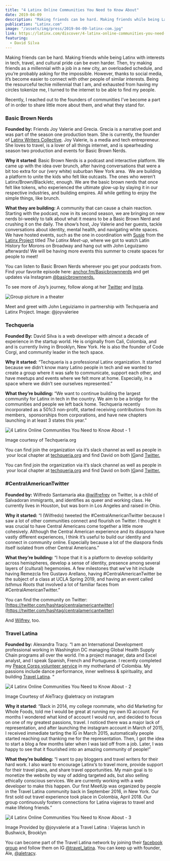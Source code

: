 ```yaml
---
title: "4 Latinx Online Communities You Need to Know About"
date: 2019-04-09
description: "Making friends can be hard. Making friends while being Latinx with interests in tech, travel, and cultural pride can be even harder. Then, try making friends as a millennial with a job in a new city, an overloaded schedule, and you're probably asking for the impossible. However, thanks to social media, it’s become easier to connect with other people of similar interests."
publication: "Latinx.com"
image: "/assets/img/press/2019-04-09-latinx-com.jpg"
link: https://latinx.com/discover/4-latinx-online-communities-you-need-to-know-about/
featuring:
  - David Silva
---
```


Making friends can be hard. Making friends while being Latinx with interests in tech, travel, and cultural pride can be even harder. Then, try making friends as a millennial with a job in a new city, an overloaded schedule, and you’re probably asking for the impossible. However, thanks to social media, it’s become easier to connect with other people of similar interests. Being the resourceful techie millennial that I am, and exhausted from having my circles tokenize me, I turned to the internet to be able to find my people.

Recently, I reached out to the founders of communities I’ve become a part of in order to share little more about them, and what they stand for.

### **Basic Brown Nerds**

**Founded by:** Friends Joy Valerie and Grecia. Grecia is a narrative poet and was part of the season one production team. She is currently, the founder of [Latinx Writers Collective](https://myurls.co/latinxwriterscollective). Joy Valerie, is a media and tech entrepreneur. She loves to travel, is a lover of all things internet, and is spearheading season two production and events for Basic Brown Nerds.

**Why it started**: Basic Brown Nerds is a podcast and interactive platform. We came up with the idea over brunch, after having conversations that were a bit too extra for our (very white) suburban New York area.  We are building a platform to unite the kids who felt like outcasts. The ones who weren’t Latinx/Brown/Black/etc, enough. We are the basic brown nerds that once felt like tokens, who experienced the ultimate glow-up by slaying it in our respective industries, and building empires. All while getting to enjoy the simple things, like brunch.

**What they are building:** A community that can cause a chain reaction. Starting with the podcast, now in its second season, we are bringing on new nerds bi-weekly to talk about what it means to be a Basic Brown Nerd and crushing it on the daily. The show’s host, Joy Valerie and her guests, tackle conversations about identity, mental health, and navigating white spaces. We have hosted events, such as the one in coordination with [Susie](https://www.instagram.com/latinxproject/) from the [Latinx Project](https://www.latinxproject.com/) titled _The Latinx Meet-up_, where we got to watch Latin History for Morons on Broadway and hang out with John Leguizamo afterwards! We will be having more events this summer to create spaces for people to meet!

You can listen to Basic Brown Nerds wherever you get your podcasts from. Find your favorite episode here: [anchor.fm/Basicbrownnerds](https://anchor.fm/Basicbrownnerds) and get updates via Instagram [@basicbrownnerds.](https://www.instagram.com/basicbrownnerds/)

To see more of Joy’s journey, follow along at her [Twitter](https://twitter.com/joyvaleriee) and [Insta](https://www.instagram.com/joyvaleriee/).

![Group picture in a theater](https://latinx.com/wp-content/uploads/2019/04/Online-Communities_LatinX.jpg)

Meet and greet with John Leguiziamo in partnership with Techqueria and Latinx Project. Image: @joyvaleriee

### **Techqueria**

**Founded By:** David Silva is a web developer with almost a decade of experience in the startup world. He is originally from Cali, Colombia, and and is currently living in Brooklyn, New York. He is also the founder of Code Corgi, and community leader in the tech space.

**Why it started:** “Techqueria is a professional Latinx organization. It started because we didn’t know many Latino people in tech and we wanted to create a group where it was safe to communicate, support each other, and have meetups and events where we felt more at home. Especially, in a space where we didn’t see ourselves represented.”

**What they’re building:** “We want to continue building the largest community for Latinx in tech in the country. We aim to be a bridge for the communities and people we left back home. Techqueria recently incorporated as a 501c3 non-profit, started receiving contributions from its members,  sponsorships from corporations, and have new chapters launching in at least 3 states this year.”

![4 Latinx Online Communities You Need to Know About - 1](https://latinx.com/wp-content/uploads/2019/04/Online-Communities_LatinX-1.jpg)

Image courtesy of Techqueria.org

You can find join the organization via it’s slack channel as well as people in  your local chapter at [techqueria.org](https://techqueria.org/) and find David on both [IG](https://www.instagram.com/dvidsilva/)and [Twitter.](https://twitter.com/dvidsilva)

You can find join the organization via it’s slack channel as well as people in  your local chapter at [techqueria.org](https://techqueria.org/) and find David on both [IG](https://www.instagram.com/dvidsilva/)and [Twitter.](https://twitter.com/dvidsilva)

### **#CentralAmericanTwitter**

**Founded by:** Wilfredo Santamaría aka [@wilfrefrey](https://twitter.com/Wilfreyfrey) on Twitter, is a child of Salvadoran immigrants, and identifies as queer and working class. He currently lives in Houston, but was born in Los Angeles and raised in Ohio.

**Why it started:** “I (Wilfredo) tweeted the #CentralAmericanTwitter because I saw a lot of other communities connect and flourish on Twitter. I thought it was crucial to have Central Americans come together a little more cohesively. Although the Central American experience and its diaspora have vastly different experiences, I think it’s useful to build our identity and connect in community online. Especially because a lot of the diaspora finds itself isolated from other Central Americans.”

**What they’re building:** “I hope that it is a platform to develop solidarity across hemispheres, develop a sense of identity, presence among several layers of (cultural) hegemonies. A few milestones that we’ve hit include having Remezcla fire Gustavo Arellano, having #CentralAmericanTwitter be the subject of a class at UCLA Spring 2019, and having an event called _Isthmus Roots_ that involved a lot of familiar faces from #CentralAmericanTwitter.”

You can find the community on Twitter: [https://twitter.com/hashtag/centralamericantwitter](https://twitter.com/hashtag/centralamericantwitter)

And [Wilfrey](https://twitter.com/Wilfreyfrey), too.

### **Travel Latina**

**Founded by**_**:**_ Alexandra Tracy. “I am an International Development professional working in Washington DC managing Global Health Supply Chain programs all over the world. I’m a project manager, data and Excel analyst, and l speak Spanish, French and Portuguese. I recently completed my [Peace Corps volunteer service](http://www.kroniclesofkalexandra.wordpress.com/) in my motherland of Colombia. My passions include dance performance, inner wellness & spirituality, and building [Travel Latina](http://www.travellatina.org/). “

![4 Latinx Online Communities You Need to Know About - 2](https://latinx.com/wp-content/uploads/2019/04/Online-Communities_LatinX-2.jpg)

Image Courtesy of AleTracy @aletracy on instagram

**Why it started**: “Back in 2014, my college roommate, who did Marketing for Whole Foods, told me I would be great at running my own IG account. For months I wondered what kind of account I would run, and decided to focus on one of my greatest passions, travel. I noticed there was a major lack of representation, and after launching the instagram account in March of 2015, I received immediate tarting the IG in March 2015, automatically people started reaching out thanking me for the representation. Then, I got the idea to start a blog a few months later when I was laid off from a job. Later, I was happy to see that it flourished into an amazing community of people!”

**What they’re building:** “I want to pay bloggers and travel writers for their hard work. I also want to encourage Latinx’s to travel more, provide support for their travel plans, and share travel opportunities. My main goal is to monetize the website by way of adding targeted ads, but also selling ethically conscious services. We are currently working with a web developer to make this happen. Our first MeetUp was organized by people in the Travel Latina community back in September 2016, in New York. Our first sold out travel experience took place in Colombia, April 2018. Our group continuously fosters connections for Latina viajeras to travel and make lifelong friends.”

![4 Latinx Online Communities You Need to Know About - 3](https://latinx.com/wp-content/uploads/2019/04/Online-Communities_LatinX-3.jpg)

Image Provided by @joyvalerie at a Travel Latina : Viajeras lunch in Bushwick, Brooklyn

You can become part of the Travel Latina network by joining their [facebook group](https://www.facebook.com/groups/viajeras.travel.latina/) and follow them on IG [@travel_latina](https://www.instagram.com/travel_latina/). You can keep up with founder, Ale, [@aletracy](https://www.instagram.com/aletracy/).
